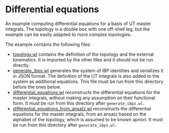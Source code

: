 Differential equations
======================

An example computing differential equations for a basis of UT master
integrals.  The topology is a double box with one off-shell leg, but
the example can be easily adapted to more complex topologies.

The example contains the following files:

- [topology.wl](topology.wl) contains the definition of the topology
  and the external kinematics.  It is imported by the other files and
  it should not be run directly.
- [generate_ibps.wl](generate_ibps.wl) generates the system of IBP
  identities and serializes it in JSON format.  The definition of the
  UT integrals is also added to the system as additional equations.
  This file must be run from this directory before the ones below.
- [differential_equations.wl](differential_equations.wl) reconstructs
  the differential equations for the master integrals, without making
  any assumption on their functional form.  It must be run from this
  directory after `generate_ibps.wl`.
- [differential_equations_from_ansatz.wl](differential_equations_from_ansatz.wl)
  reconstructs the differential equations for the master integrals,
  from an ansatz based on the alphabet of the topology, which is
  assumed to be known apriori.  It must be run from this directory
  after `generate_ibps.wl`.
